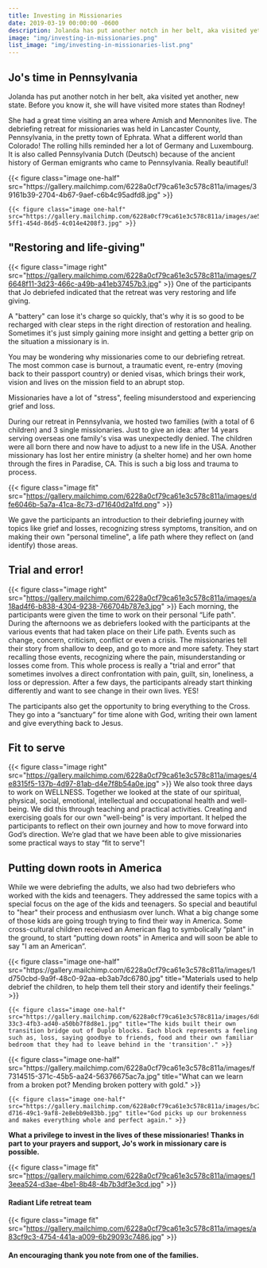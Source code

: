 ```yaml
---
title: Investing in Missionaries
date: 2019-03-19 00:00:00 -0600
description: Jolanda has put another notch in her belt, aka visited yet another, new state. Before you know it, she will have visited more states than Rodney!
image: "img/investing-in-missionaries.png"
list_image: "img/investing-in-missionaries-list.png"
---
```

## Jo's time in Pennsylvania

Jolanda has put another notch in her belt, aka visited yet another, new state. Before you know it, she will have visited more states than Rodney!

She had a great time visiting an area where Amish and Mennonites live. The debriefing retreat for missionaries was held in Lancaster County, Pennsylvania, in the pretty town of Ephrata. What a different world than Colorado! The rolling hills reminded her a lot of Germany and Luxembourg. It is also called Pennsylvania Dutch (Deutsch) because of the ancient history of German emigrants who came to Pennsylvania. Really beautiful!

<div class="gallery">
    {{< figure class="image one-half" src="https://gallery.mailchimp.com/6228a0cf79ca61e3c578c811a/images/39161b39-2704-4b67-9aef-c6b4c95adfd8.jpg" >}}

    {{< figure class="image one-half" src="https://gallery.mailchimp.com/6228a0cf79ca61e3c578c811a/images/ae53e659-5ff1-454d-86d5-4c014e4208f3.jpg" >}}
</div>

## "Restoring and life-giving"

{{< figure class="image right" src="https://gallery.mailchimp.com/6228a0cf79ca61e3c578c811a/images/76648f11-3d23-466c-a49b-a41eb37457b3.jpg" >}}
One of the participants that Jo debriefed indicated that the retreat was very restoring and life giving.

A "battery" can lose it's charge so quickly, that's why it is so good to be recharged with clear steps in the right direction of restoration and healing. Sometimes it's just simply gaining more insight and getting a better grip on the situation a missionary is in.

You may be wondering why missionaries come to our debriefing retreat. The most common case is burnout, a traumatic event, re-entry (moving back to their passport country) or denied visas, which brings their work, vision and lives on the mission field to an abrupt stop.

Missionaries have a lot of "stress", feeling misunderstood and experiencing grief and loss.

During our retreat in Pennsylvania, we hosted two families (with a total of 6 children) and 3 single missionaries. Just to give an idea: after 14 years serving overseas one family's visa was unexpectedly denied. The children were all born there and now have to adjust to a new life in the USA. Another missionary has lost her entire ministry (a shelter home) and her own home through the fires in Paradise, CA. This is such a big loss and trauma to process.

{{< figure class="image fit" src="https://gallery.mailchimp.com/6228a0cf79ca61e3c578c811a/images/dfe6046b-5a7a-41ca-8c73-d71640d2a1fd.png" >}}

We gave the participants an introduction to their debriefing journey with topics like grief and losses, recognizing stress symptoms, transition, and on making their own "personal timeline", a life path where they reflect on (and identify) those areas.

## Trial and error!

{{< figure class="image right" src="https://gallery.mailchimp.com/6228a0cf79ca61e3c578c811a/images/a18ad4f6-b838-4304-9238-766704b787e3.jpg" >}}
Each morning, the participants were given the time to work on their personal “Life path". During the afternoons we as debriefers looked with the participants at the various events that had taken place on their Life path. Events such as change, concern, criticism, conflict or even a crisis. The missionaries tell their story from shallow to deep, and go to more and more safety. They start recalling those events, recognizing where the pain, misunderstanding or losses come from. This whole process is really a "trial and error” that sometimes involves a direct confrontation with pain, guilt, sin, loneliness, a loss or depression. After a few days, the participants already start thinking differently and want to see change in their own lives. YES!

The participants also get the opportunity to bring everything to the Cross. They go into a “sanctuary” for time alone with God, writing their own lament and give everything back to Jesus.

## Fit to serve

{{< figure class="image right" src="https://gallery.mailchimp.com/6228a0cf79ca61e3c578c811a/images/4e8315f5-137b-4d97-81ab-d4e7f8b54a0e.jpg" >}}
We also took three days to work on WELLNESS. Together we looked at the state of our spiritual, physical, social, emotional, intellectual and occupational health and well-being. We did this through teaching and practical activities. Creating and exercising goals for our own "well-being" is very important. It helped the participants to reflect on their own journey and how to move forward into God’s direction. We’re glad that we have been able to give missionaries some practical ways to stay “fit to serve”!

## Putting down roots in America

While we were debriefing the adults, we also had two debriefers who worked with the kids and teenagers. They addressed the same topics with a special focus on the age of the kids and teenagers. So special and beautiful to "hear" their process and enthusiasm over lunch. What a big change some of those kids are going trough trying to find their way in America. Some cross-cultural children received an American flag to symbolically “plant" in the ground, to start “putting down roots" in America and will soon be able to say "I am an American”.

<div class="gallery">
    {{< figure class="image one-half" src="https://gallery.mailchimp.com/6228a0cf79ca61e3c578c811a/images/1d750cbd-9a9f-48c0-92aa-eb3ab7dc6780.jpg" title="Materials used to help debrief the children, to help them tell their story and identify their feelings." >}}

    {{< figure class="image one-half" src="https://gallery.mailchimp.com/6228a0cf79ca61e3c578c811a/images/6d8cb125-33c3-4fb3-ad40-a50bb7f8d8e1.jpg" title="The kids built their own transition bridge out of Duplo blocks. Each block represents a feeling such as, loss, saying goodbye to friends, food and their own familiar bedroom that they had to leave behind in the 'transition'." >}}
</div>

<div class="gallery">
    {{< figure class="image one-half" src="https://gallery.mailchimp.com/6228a0cf79ca61e3c578c811a/images/f7314515-371c-45b5-aa24-56376675ac7a.jpg" title="What can we learn from a broken pot? Mending broken pottery with gold." >}}

    {{< figure class="image one-half" src="https://gallery.mailchimp.com/6228a0cf79ca61e3c578c811a/images/bc250572-d716-49c1-9af8-2e8ebb9e83bb.jpg" title="God picks up our brokenness and makes everything whole and perfect again." >}}
</div>

**What a privilege to invest in the lives of these missionaries! Thanks in part to your prayers and support, Jo's work in missionary care is possible.**

{{< figure class="image fit" src="https://gallery.mailchimp.com/6228a0cf79ca61e3c578c811a/images/13eea524-d3ae-4be1-8b48-4b7b3df3e3cd.jpg" >}}
<figcaption class="full"><h4>Radiant Life retreat team</h4></figcaption>

{{< figure class="image fit" src="https://gallery.mailchimp.com/6228a0cf79ca61e3c578c811a/images/a83cf9c3-4754-441a-a009-6b29093c7486.jpg" >}}
<figcaption class="full"><h4>An encouraging thank you note from one of the families.</h4></figcaption>